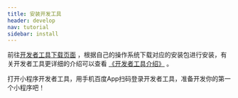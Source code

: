 ```yaml
---
title: 安装开发工具
header: develop
nav: tutorial
sidebar: install
---
```



前往[开发者工具下载页面](https://smartprogram.baidu.com/docs/develop/devtools/history/) ，根据自己的操作系统下载对应的安装包进行安装，有关开发者工具更详细的介绍可以查看 [《开发者工具介绍》](https://smartprogram.baidu.com/docs/develop/devtools/show_sur/) 。

打开小程序开发者工具，用手机百度App扫码登录开发者工具，准备开发你的第一个小程序吧！
